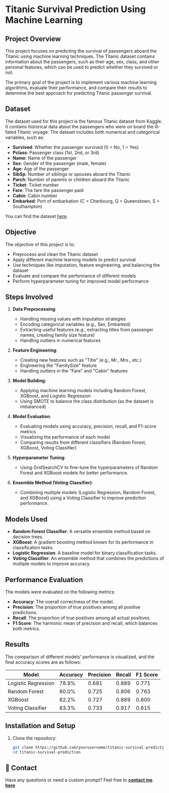 # Titanic Survival Prediction Using Machine Learning

## Project Overview

This project focuses on predicting the survival of passengers aboard the Titanic using machine learning techniques. The Titanic dataset contains information about the passengers, such as their age, sex, class, and other personal features, which can be used to predict whether they survived or not. 

The primary goal of the project is to implement various machine learning algorithms, evaluate their performance, and compare their results to determine the best approach for predicting Titanic passenger survival.

## Dataset

The dataset used for this project is the famous Titanic dataset from Kaggle. It contains historical data about the passengers who were on board the ill-fated Titanic voyage. The dataset includes both numerical and categorical variables, such as:

- **Survived**: Whether the passenger survived (0 = No, 1 = Yes)
- **Pclass**: Passenger class (1st, 2nd, or 3rd)
- **Name**: Name of the passenger
- **Sex**: Gender of the passenger (male, female)
- **Age**: Age of the passenger
- **SibSp**: Number of siblings or spouses aboard the Titanic
- **Parch**: Number of parents or children aboard the Titanic
- **Ticket**: Ticket number
- **Fare**: The fare the passenger paid
- **Cabin**: Cabin number
- **Embarked**: Port of embarkation (C = Cherbourg, Q = Queenstown, S = Southampton)

You can find the dataset [here](https://github.com/MinaaMamdouh/Titanic-Survival-Prediction-Using-Machine-Learning/blob/main/Titanic-Dataset%20(2).csv).

## Objective

The objective of this project is to:

- Preprocess and clean the Titanic dataset
- Apply different machine learning models to predict survival
- Use techniques like imputation, feature engineering, and balancing the dataset
- Evaluate and compare the performance of different models
- Perform hyperparameter tuning for improved model performance

## Steps Involved

1. **Data Preprocessing**:
   - Handling missing values with imputation strategies
   - Encoding categorical variables (e.g., Sex, Embarked)
   - Extracting useful features (e.g., extracting titles from passenger names, creating family size feature)
   - Handling outliers in numerical features

2. **Feature Engineering**:
   - Creating new features such as "Title" (e.g., Mr., Mrs., etc.)
   - Engineering the "FamilySize" feature
   - Handling outliers in the "Fare" and "Cabin" features

3. **Model Building**:
   - Applying machine learning models including Random Forest, XGBoost, and Logistic Regression
   - Using SMOTE to balance the class distribution (as the dataset is imbalanced)

4. **Model Evaluation**:
   - Evaluating models using accuracy, precision, recall, and F1-score metrics
   - Visualizing the performance of each model
   - Comparing results from different classifiers (Random Forest, XGBoost, Voting Classifier)

5. **Hyperparameter Tuning**:
   - Using GridSearchCV to fine-tune the hyperparameters of Random Forest and XGBoost models for better performance.

6. **Ensemble Method (Voting Classifier)**:
   - Combining multiple models (Logistic Regression, Random Forest, and XGBoost) using a Voting Classifier to improve prediction performance.

## Models Used

- **Random Forest Classifier**: A versatile ensemble method based on decision trees.
- **XGBoost**: A gradient boosting method known for its performance in classification tasks.
- **Logistic Regression**: A baseline model for binary classification tasks.
- **Voting Classifier**: An ensemble method that combines the predictions of multiple models to improve accuracy.

## Performance Evaluation

The models were evaluated on the following metrics:
- **Accuracy**: The overall correctness of the model.
- **Precision**: The proportion of true positives among all positive predictions.
- **Recall**: The proportion of true positives among all actual positives.
- **F1 Score**: The harmonic mean of precision and recall, which balances both metrics.

## Results

The comparison of different models' performance is visualized, and the final accuracy scores are as follows:

| Model                | Accuracy | Precision | Recall | F1 Score |
|----------------------|----------|-----------|--------|----------|
| Logistic Regression   | 78.9%    | 0.681     | 0.889  | 0.771    |
| Random Forest         | 80.0%    | 0.725     | 0.806  | 0.763    |
| XGBoost               | 82.2%    | 0.727     | 0.889  | 0.800    |
| Voting Classifier     | 83.3%    | 0.733     | 0.917  | 0.815    |

## Installation and Setup

1. Clone the repository:

   ```bash
   git clone https://github.com/yourusername/titanic-survival-prediction.git
   cd titanic-survival-prediction

## 📩 Contact
Have any questions or need a custom prompt? Feel free to **[contact me here](https://linktr.ee/mina_mamdouh)**.
